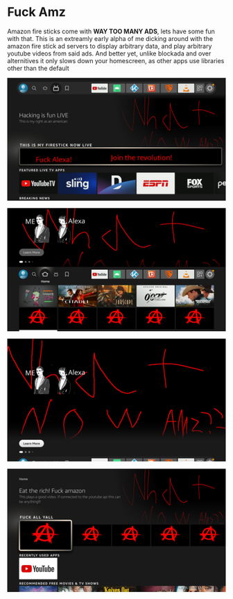 # Fuck Amz

Amazon fire sticks come with **WAY TOO MANY ADS**, lets have some fun with that. This is an extreamly early alpha of me dicking around with the amazon fire stick ad servers to display arbitrary data, and play arbitrary youtube videos from said ads.
And better yet, unlike blockada and over alternitives it only slows down your homescreen, as other apps use libraries other than the default

![Banner ad](https://raw.githubusercontent.com/HeronErin/FuckAmz/main/screenshots/banner.png)

![Home screen](https://raw.githubusercontent.com/HeronErin/FuckAmz/main/screenshots/default.png)

![Full rotation ad screen](https://raw.githubusercontent.com/HeronErin/FuckAmz/main/screenshots/fullscreen_rotator.png)

![Custom tiles](https://raw.githubusercontent.com/HeronErin/FuckAmz/main/screenshots/tiles.png)